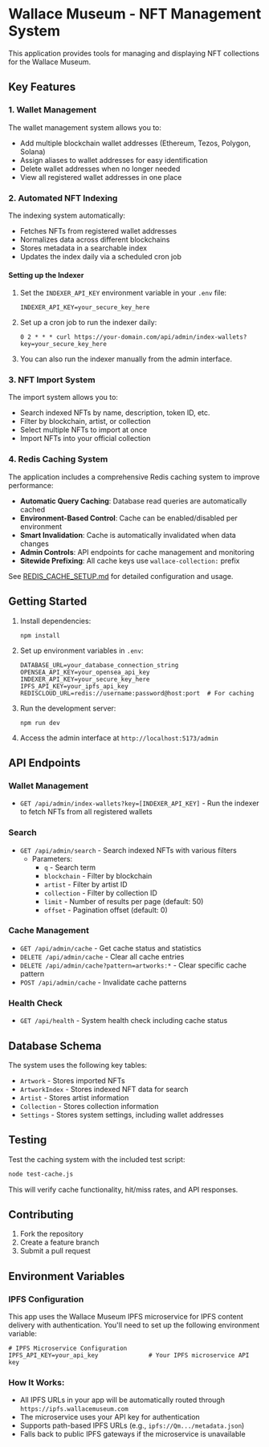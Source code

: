 # Wallace Museum - NFT Management System

This application provides tools for managing and displaying NFT collections for the Wallace Museum.

## Key Features

### 1. Wallet Management

The wallet management system allows you to:

- Add multiple blockchain wallet addresses (Ethereum, Tezos, Polygon, Solana)
- Assign aliases to wallet addresses for easy identification
- Delete wallet addresses when no longer needed
- View all registered wallet addresses in one place

### 2. Automated NFT Indexing

The indexing system automatically:

- Fetches NFTs from registered wallet addresses
- Normalizes data across different blockchains
- Stores metadata in a searchable index
- Updates the index daily via a scheduled cron job

#### Setting up the Indexer

1. Set the `INDEXER_API_KEY` environment variable in your `.env` file:

   ```
   INDEXER_API_KEY=your_secure_key_here
   ```

2. Set up a cron job to run the indexer daily:

   ```
   0 2 * * * curl https://your-domain.com/api/admin/index-wallets?key=your_secure_key_here
   ```

3. You can also run the indexer manually from the admin interface.

### 3. NFT Import System

The import system allows you to:

- Search indexed NFTs by name, description, token ID, etc.
- Filter by blockchain, artist, or collection
- Select multiple NFTs to import at once
- Import NFTs into your official collection

### 4. Redis Caching System

The application includes a comprehensive Redis caching system to improve performance:

- **Automatic Query Caching**: Database read queries are automatically cached
- **Environment-Based Control**: Cache can be enabled/disabled per environment
- **Smart Invalidation**: Cache is automatically invalidated when data changes
- **Admin Controls**: API endpoints for cache management and monitoring
- **Sitewide Prefixing**: All cache keys use `wallace-collection:` prefix

See [REDIS_CACHE_SETUP.md](REDIS_CACHE_SETUP.md) for detailed configuration and usage.

## Getting Started

1. Install dependencies:

   ```
   npm install
   ```

2. Set up environment variables in `.env`:

   ```
   DATABASE_URL=your_database_connection_string
   OPENSEA_API_KEY=your_opensea_api_key
   INDEXER_API_KEY=your_secure_key_here
   IPFS_API_KEY=your_ipfs_api_key
   REDISCLOUD_URL=redis://username:password@host:port  # For caching
   ```

3. Run the development server:

   ```
   npm run dev
   ```

4. Access the admin interface at `http://localhost:5173/admin`

## API Endpoints

### Wallet Management

- `GET /api/admin/index-wallets?key=[INDEXER_API_KEY]` - Run the indexer to fetch NFTs from all registered wallets

### Search

- `GET /api/admin/search` - Search indexed NFTs with various filters
  - Parameters:
    - `q` - Search term
    - `blockchain` - Filter by blockchain
    - `artist` - Filter by artist ID
    - `collection` - Filter by collection ID
    - `limit` - Number of results per page (default: 50)
    - `offset` - Pagination offset (default: 0)

### Cache Management

- `GET /api/admin/cache` - Get cache status and statistics
- `DELETE /api/admin/cache` - Clear all cache entries
- `DELETE /api/admin/cache?pattern=artworks:*` - Clear specific cache pattern
- `POST /api/admin/cache` - Invalidate cache patterns

### Health Check

- `GET /api/health` - System health check including cache status

## Database Schema

The system uses the following key tables:

- `Artwork` - Stores imported NFTs
- `ArtworkIndex` - Stores indexed NFT data for search
- `Artist` - Stores artist information
- `Collection` - Stores collection information
- `Settings` - Stores system settings, including wallet addresses

## Testing

Test the caching system with the included test script:

```bash
node test-cache.js
```

This will verify cache functionality, hit/miss rates, and API responses.

## Contributing

1. Fork the repository
2. Create a feature branch
3. Submit a pull request

## Environment Variables

### IPFS Configuration

This app uses the Wallace Museum IPFS microservice for IPFS content delivery with authentication. You'll need to set up the following environment variable:

```env
# IPFS Microservice Configuration
IPFS_API_KEY=your_api_key              # Your IPFS microservice API key
```

### How It Works:

- All IPFS URLs in your app will be automatically routed through `https://ipfs.wallacemuseum.com`
- The microservice uses your API key for authentication
- Supports path-based IPFS URLs (e.g., `ipfs://Qm.../metadata.json`)
- Falls back to public IPFS gateways if the microservice is unavailable
